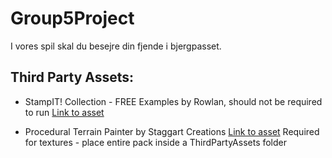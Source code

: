 # Group5Project

I vores spil skal du besejre din fjende i bjergpasset.

## Third Party Assets:
- StampIT! Collection - FREE Examples by Rowlan, should not be required to run [Link to asset](https://assetstore.unity.com/packages/tools/terrain/stampit-collection-free-examples-218286)
  
- Procedural Terrain Painter by Staggart Creations [Link to asset](https://assetstore.unity.com/packages/tools/terrain/procedural-terrain-painter-188357)
  Required for textures - place entire pack inside a ThirdPartyAssets folder
